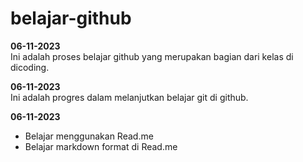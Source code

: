 <h1>belajar-github</h1>

**06-11-2023**  
Ini adalah proses belajar github yang merupakan bagian dari kelas di dicoding.  

**06-11-2023**  
Ini adalah progres dalam melanjutkan belajar git di github.  

**06-11-2023**  
* Belajar menggunakan Read.me
* Belajar markdown format di Read.me
